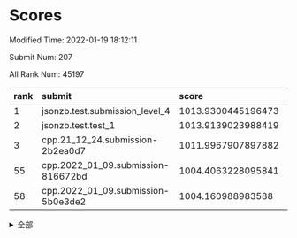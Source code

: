 # Scores

Modified Time: 2022-01-19 18:12:11

Submit Num: 207

All Rank Num: 45197

| rank |               submit               |       score        |       sigma        | pk_num |
| :--- | :--------------------------------- | :----------------- | :----------------- | :----- |
| 1    | jsonzb.test.submission_level_4     | 1013.9300445196473 | 0.809561274001442  | 875    |
| 2    | jsonzb.test.test_1                 | 1013.9139023988419 | 0.8510226613777778 | 525    |
| 3    | cpp.21_12_24.submission-2b2ea0d7   | 1011.9967907897882 | 0.7714121178874672 | 879    |
| 55   | cpp.2022_01_09.submission-816672bd | 1004.4063228095841 | 0.7259720526782555 | 873    |
| 58   | cpp.2022_01_09.submission-5b0e3de2 | 1004.160988983588  | 0.711088191656805  | 878    |


<details>
<summary>全部</summary>

| rank |                 submit                 |       score        |       sigma        | pk_num |
| :--- | :------------------------------------- | :----------------- | :----------------- | :----- |
| 1    | jsonzb.test.submission_level_4         | 1013.9300445196473 | 0.809561274001442  | 875    |
| 2    | jsonzb.test.test_1                     | 1013.9139023988419 | 0.8510226613777778 | 525    |
| 3    | cpp.21_12_24.submission-2b2ea0d7       | 1011.9967907897882 | 0.7714121178874672 | 879    |
| 4    | gobigger.level_3.submission_level_3_8  | 1011.672516007379  | 0.7593910489029085 | 872    |
| 5    | gobigger.level_3.submission_level_3_36 | 1011.4894720807423 | 0.7568543714368698 | 873    |
| 6    | gobigger.level_3.submission_level_3_33 | 1011.401095198027  | 0.7616573739510109 | 877    |
| 7    | gobigger.level_3.submission_level_3_15 | 1010.8991288002364 | 0.7388888915127493 | 880    |
| 8    | gobigger.level_3.submission_level_3_28 | 1010.7709115480319 | 0.7556023533671059 | 876    |
| 9    | gobigger.level_3.submission_level_3_42 | 1010.6383213962998 | 0.7418078611842607 | 878    |
| 10   | gobigger.level_3.submission_level_3_4  | 1010.5948641382856 | 0.7597649848645285 | 869    |
| 11   | gobigger.level_3.submission_level_3_31 | 1010.5224070697736 | 0.7454563144090338 | 879    |
| 12   | gobigger.level_3.submission_level_3_37 | 1010.5127787922358 | 0.757615202940788  | 876    |
| 13   | gobigger.level_3.submission_level_3_16 | 1010.4728430373472 | 0.7572367177332678 | 876    |
| 14   | gobigger.level_3.submission_level_3_43 | 1010.4722419101765 | 0.7667665188998474 | 865    |
| 15   | gobigger.level_3.submission_level_3_32 | 1010.3788122799858 | 0.7368196654017272 | 871    |
| 16   | gobigger.level_3.submission_level_3_44 | 1010.318770807254  | 0.7454150044211536 | 875    |
| 17   | gobigger.level_3.submission_level_3_26 | 1010.3075065624339 | 0.7462341763242343 | 871    |
| 18   | gobigger.level_3.submission_level_3_48 | 1010.2933494281677 | 0.7449614100751876 | 879    |
| 19   | gobigger.level_3.submission_level_3_12 | 1010.2821756909423 | 0.7530123543465692 | 873    |
| 20   | gobigger.level_3.submission_level_3_10 | 1010.2609721922242 | 0.7431385825169554 | 875    |
| 21   | gobigger.level_3.submission_level_3_13 | 1010.2436870539806 | 0.7511880036238583 | 871    |
| 22   | gobigger.level_3.submission_level_3_45 | 1010.2047284370618 | 0.730369630527313  | 876    |
| 23   | gobigger.level_3.submission_level_3_41 | 1010.1908476230753 | 0.7407631890748546 | 871    |
| 24   | gobigger.level_3.submission_level_3_21 | 1010.1677391026224 | 0.7676119837862678 | 878    |
| 25   | gobigger.level_3.submission_level_3_24 | 1009.9385233603447 | 0.7394750920282055 | 870    |
| 26   | gobigger.level_3.submission_level_3_11 | 1009.9135395710553 | 0.7435728240795775 | 880    |
| 27   | gobigger.level_3.submission_level_3_7  | 1009.8907317333127 | 0.7576367251377808 | 869    |
| 28   | gobigger.level_3.submission_level_3_0  | 1009.844688553901  | 0.7426589108211843 | 875    |
| 29   | gobigger.level_3.submission_level_3_46 | 1009.7811363103073 | 0.7466918122458336 | 878    |
| 30   | gobigger.level_3.submission_level_3_27 | 1009.7629993647789 | 0.7655425230784633 | 878    |
| 31   | gobigger.level_3.submission_level_3_2  | 1009.7529426364069 | 0.7373103993900957 | 874    |
| 32   | gobigger.level_3.submission_level_3_25 | 1009.6993447281195 | 0.7340090613228928 | 876    |
| 33   | gobigger.level_3.submission_level_3_38 | 1009.6518920309006 | 0.7406563272801874 | 874    |
| 34   | gobigger.level_3.submission_level_3_20 | 1009.582095495087  | 0.7424944102181491 | 874    |
| 35   | gobigger.level_3.submission_level_3_19 | 1009.5659316793259 | 0.738508859799192  | 873    |
| 36   | gobigger.level_3.submission_level_3_18 | 1009.556246544524  | 0.745982883579036  | 873    |
| 37   | gobigger.level_3.submission_level_3_5  | 1009.5439103965232 | 0.7369106913991802 | 878    |
| 38   | gobigger.level_3.submission_level_3_6  | 1009.3085506717246 | 0.7509918194747164 | 871    |
| 39   | gobigger.level_3.submission_level_3_47 | 1009.288272647547  | 0.7371265493155285 | 878    |
| 40   | gobigger.level_3.submission_level_3_29 | 1009.2741367370836 | 0.7448888506256057 | 878    |
| 41   | gobigger.level_3.submission_level_3_3  | 1009.2471905127053 | 0.7382635608577583 | 874    |
| 42   | gobigger.level_3.submission_level_3_49 | 1009.1692429031513 | 0.7325176788264206 | 879    |
| 43   | gobigger.level_3.submission_level_3_9  | 1009.168762310336  | 0.7629783450656236 | 877    |
| 44   | gobigger.level_3.submission_level_3_34 | 1009.1447039617477 | 0.7389188530160483 | 871    |
| 45   | gobigger.level_3.submission_level_3_23 | 1009.046532832302  | 0.7199269341301034 | 878    |
| 46   | gobigger.level_3.submission_level_3_39 | 1008.9194829965102 | 0.7389154574710918 | 875    |
| 47   | gobigger.level_3.submission_level_3_1  | 1008.8801977583656 | 0.7495721165238542 | 871    |
| 48   | gobigger.level_3.submission_level_3_35 | 1008.7231815135154 | 0.7220205762857685 | 871    |
| 49   | gobigger.level_3.submission_level_3_40 | 1008.5261421863776 | 0.7433338202957419 | 871    |
| 50   | gobigger.level_3.submission_level_3_14 | 1008.4537561649765 | 0.7353105121450026 | 877    |
| 51   | gobigger.level_3.submission_level_3_30 | 1007.9518283056099 | 0.7280497489874719 | 873    |
| 52   | gobigger.level_3.submission_level_3_22 | 1007.8613420345749 | 0.7415170801161188 | 878    |
| 53   | gobigger.level_3.submission_level_3_17 | 1007.0165331759252 | 0.7322264704156664 | 876    |
| 54   | gobigger.level_1.submission_level_1_22 | 1004.4440130084249 | 0.7198092509151596 | 874    |
| 55   | cpp.2022_01_09.submission-816672bd     | 1004.4063228095841 | 0.7259720526782555 | 873    |
| 56   | gobigger.level_1.submission_level_1_0  | 1004.3086479522375 | 0.7190649510244126 | 872    |
| 57   | gobigger.level_1.submission_level_1_33 | 1004.1722430786759 | 0.723736233510054  | 880    |
| 58   | cpp.2022_01_09.submission-5b0e3de2     | 1004.160988983588  | 0.711088191656805  | 878    |
| 59   | gobigger.level_1.submission_level_1_42 | 1004.1412183894671 | 0.7087090658032889 | 878    |
| 60   | gobigger.level_1.submission_level_1_17 | 1004.0403905334693 | 0.7197687669017927 | 878    |
| 61   | gobigger.level_1.submission_level_1_37 | 1003.9527966077449 | 0.7324122394368999 | 868    |
| 62   | gobigger.level_1.submission_level_1_38 | 1003.8345640565032 | 0.7286377610607655 | 872    |
| 63   | gobigger.level_1.submission_level_1_27 | 1003.704975505119  | 0.7274210335558295 | 879    |
| 64   | gobigger.level_1.submission_level_1_18 | 1003.7012177694556 | 0.7292033214924345 | 872    |
| 65   | gobigger.level_1.submission_level_1_34 | 1003.6972238439689 | 0.7126383100804304 | 875    |
| 66   | gobigger.level_1.submission_level_1_49 | 1003.6165503768551 | 0.7204536732086855 | 876    |
| 67   | gobigger.level_1.submission_level_1_5  | 1003.6005497862634 | 0.7174651815364715 | 876    |
| 68   | gobigger.level_1.submission_level_1_2  | 1003.5845150632049 | 0.7237005270532759 | 877    |
| 69   | gobigger.level_1.submission_level_1_31 | 1003.5593646223491 | 0.7139584021835307 | 877    |
| 70   | gobigger.level_1.submission_level_1_24 | 1003.5417171482296 | 0.7246823591982312 | 871    |
| 71   | gobigger.level_1.submission_level_1_6  | 1003.5391852355745 | 0.7192964392125634 | 881    |
| 72   | gobigger.level_1.submission_level_1_23 | 1003.4821121299408 | 0.7192996240573234 | 880    |
| 73   | gobigger.level_1.submission_level_1_39 | 1003.4685647738245 | 0.7170465928532334 | 881    |
| 74   | gobigger.level_1.submission_level_1_1  | 1003.4661300824357 | 0.7183705547427403 | 873    |
| 75   | gobigger.level_1.submission_level_1_9  | 1003.4549813603908 | 0.7309930879417602 | 871    |
| 76   | gobigger.level_1.submission_level_1_30 | 1003.43887536091   | 0.7066974049040925 | 882    |
| 77   | gobigger.level_1.submission_level_1_19 | 1003.4006242031455 | 0.7107585203151421 | 876    |
| 78   | gobigger.level_1.submission_level_1_16 | 1003.3034598250338 | 0.729281965281672  | 874    |
| 79   | gobigger.level_1.submission_level_1_45 | 1003.2733123644907 | 0.7165190382820924 | 875    |
| 80   | gobigger.level_1.submission_level_1_28 | 1003.228057495061  | 0.7131897756814582 | 877    |
| 81   | gobigger.level_1.submission_level_1_26 | 1003.1765094152468 | 0.715010061037271  | 870    |
| 82   | gobigger.level_1.submission_level_1_13 | 1003.1376549902303 | 0.7262492339712352 | 874    |
| 83   | gobigger.level_1.submission_level_1_43 | 1003.1113669905643 | 0.7121236538738426 | 871    |
| 84   | gobigger.level_1.submission_level_1_40 | 1003.0824170486916 | 0.7087652245295317 | 872    |
| 85   | gobigger.level_1.submission_level_1_12 | 1003.0594809748491 | 0.7196796429833483 | 872    |
| 86   | gobigger.level_1.submission_level_1_10 | 1002.9602773377183 | 0.7144443278499034 | 874    |
| 87   | gobigger.level_1.submission_level_1_32 | 1002.9381271941204 | 0.7105548169676924 | 868    |
| 88   | gobigger.level_1.submission_level_1_20 | 1002.8615552449118 | 0.7187795116270677 | 881    |
| 89   | gobigger.level_1.submission_level_1_41 | 1002.8431879804862 | 0.7110510147438656 | 875    |
| 90   | gobigger.level_1.submission_level_1_8  | 1002.7083734483756 | 0.7279778009648245 | 873    |
| 91   | gobigger.level_1.submission_level_1_36 | 1002.6988756576441 | 0.7116185039868097 | 872    |
| 92   | gobigger.level_1.submission_level_1_48 | 1002.637814516904  | 0.7093035591289621 | 881    |
| 93   | gobigger.level_1.submission_level_1_11 | 1002.6145270352807 | 0.716590149845665  | 872    |
| 94   | gobigger.level_1.submission_level_1_14 | 1002.604511448658  | 0.7092640251113587 | 871    |
| 95   | gobigger.level_1.submission_level_1_29 | 1002.5746359287798 | 0.7173999432962885 | 874    |
| 96   | gobigger.level_1.submission_level_1_3  | 1002.4494920832738 | 0.7204133320297261 | 873    |
| 97   | gobigger.level_1.submission_level_1_46 | 1002.4488129488304 | 0.7161409002654457 | 875    |
| 98   | gobigger.level_1.submission_level_1_25 | 1002.3985079941797 | 0.7105793930800137 | 876    |
| 99   | gobigger.level_1.submission_level_1_15 | 1002.3919862916988 | 0.7204086420861132 | 877    |
| 100  | gobigger.level_1.submission_level_1_35 | 1002.2922903605199 | 0.7266646730790749 | 876    |
| 101  | gobigger.level_1.submission_level_1_7  | 1002.205326434709  | 0.7084167788216693 | 882    |
| 102  | gobigger.level_1.submission_level_1_4  | 1002.0961185573788 | 0.7099251567011153 | 873    |
| 103  | gobigger.level_1.submission_level_1_47 | 1002.0913204842748 | 0.7192658786866374 | 877    |
| 104  | gobigger.level_1.submission_level_1_44 | 1002.0221083320585 | 0.724590085228825  | 875    |
| 105  | gobigger.level_1.submission_level_1_21 | 1001.8218671173422 | 0.7034157457861079 | 875    |
| 106  | gobigger.random.submission_random_40   | 997.4845531966257  | 0.7138492684773933 | 875    |
| 107  | gobigger.random.submission_random_3    | 997.0841534745211  | 0.734019087678521  | 875    |
| 108  | gobigger.random.submission_random_41   | 997.0320638166381  | 0.7217843743291745 | 872    |
| 109  | gobigger.random.submission_random_46   | 996.9590216548061  | 0.7297473972600027 | 877    |
| 110  | gobigger.random.submission_random_34   | 996.841825413134   | 0.7145535614382085 | 872    |
| 111  | gobigger.random.submission_random_6    | 996.7213302299339  | 0.7082064278700338 | 875    |
| 112  | gobigger.random.submission_random_10   | 996.5636043512382  | 0.7343984130447413 | 875    |
| 113  | gobigger.random.submission_random_28   | 996.5444313615205  | 0.7026669050949763 | 868    |
| 114  | gobigger.random.submission_random_25   | 996.4204248604951  | 0.7199375567431254 | 878    |
| 115  | gobigger.random.submission_random_4    | 996.3742417442768  | 0.7213930170819164 | 874    |
| 116  | gobigger.random.submission_random_33   | 996.3675099028696  | 0.7367764375083853 | 880    |
| 117  | gobigger.random.submission_random_36   | 996.3335358601894  | 0.7313234913150894 | 870    |
| 118  | gobigger.random.submission_random_37   | 996.2907292292917  | 0.7043647177571108 | 877    |
| 119  | gobigger.random.submission_random_23   | 996.2688568897917  | 0.7259733686161014 | 875    |
| 120  | gobigger.random.submission_random_1    | 996.1989151125103  | 0.7233985990279712 | 873    |
| 121  | gobigger.random.submission_random_35   | 996.1930606534756  | 0.7197515564592156 | 874    |
| 122  | gobigger.random.submission_random_9    | 996.1310347532838  | 0.723623638855166  | 867    |
| 123  | gobigger.random.submission_random_18   | 996.0913165597392  | 0.7191988936410691 | 876    |
| 124  | gobigger.random.submission_random_16   | 996.0385185167414  | 0.7180153834143197 | 872    |
| 125  | gobigger.random.submission_random_45   | 996.0316668581337  | 0.732886329372548  | 874    |
| 126  | gobigger.random.submission_random_30   | 995.9559813198774  | 0.7131655720431759 | 877    |
| 127  | gobigger.random.submission_random_7    | 995.922211253449   | 0.7170433814002408 | 877    |
| 128  | gobigger.random.submission_random_39   | 995.8883640236128  | 0.727437499868776  | 876    |
| 129  | gobigger.random.submission_random_19   | 995.8658331741553  | 0.7114635947516593 | 880    |
| 130  | gobigger.random.submission_random_42   | 995.807409750115   | 0.7354401505266286 | 876    |
| 131  | gobigger.random.submission_random_13   | 995.7996069624734  | 0.7352376025708532 | 881    |
| 132  | gobigger.random.submission_random_15   | 995.7659561811265  | 0.7303143447844297 | 874    |
| 133  | gobigger.random.submission_random_2    | 995.7507690457812  | 0.7020346374792347 | 877    |
| 134  | gobigger.random.submission_random_11   | 995.7451248644916  | 0.7220275665855187 | 878    |
| 135  | gobigger.random.submission_random_29   | 995.7438442209079  | 0.7235627884818588 | 871    |
| 136  | gobigger.random.submission_random_21   | 995.7422220498233  | 0.7158612198143077 | 874    |
| 137  | gobigger.random.submission_random_20   | 995.697533834391   | 0.7233489573359414 | 870    |
| 138  | gobigger.random.submission_random_22   | 995.685963676967   | 0.7231700201956458 | 878    |
| 139  | gobigger.random.submission_random_38   | 995.629236703022   | 0.7296238717457679 | 880    |
| 140  | gobigger.random.submission_random_27   | 995.5400257294798  | 0.719783368935476  | 883    |
| 141  | gobigger.random.submission_random_17   | 995.5203698636388  | 0.7078550491279814 | 878    |
| 142  | gobigger.random.submission_random_5    | 995.5120538374973  | 0.7155498831276506 | 877    |
| 143  | gobigger.random.submission_random_47   | 995.4610540449196  | 0.7181131180108048 | 878    |
| 144  | gobigger.random.submission_random_44   | 995.4532356045491  | 0.7249362072813527 | 877    |
| 145  | gobigger.random.submission_random_12   | 995.3700852369452  | 0.714206751954747  | 879    |
| 146  | gobigger.random.submission_random_0    | 995.3158897211493  | 0.7345326286934933 | 878    |
| 147  | gobigger.random.submission_random_49   | 995.2582602331997  | 0.7134075800788308 | 873    |
| 148  | gobigger.random.submission_random_31   | 995.2174920415368  | 0.7156299266035433 | 873    |
| 149  | gobigger.random.submission_random_43   | 995.2122628388006  | 0.7280619162355288 | 875    |
| 150  | gobigger.random.submission_random_8    | 995.159942297055   | 0.7120485172567497 | 872    |
| 151  | gobigger.random.submission_random_14   | 995.1298236800598  | 0.7120452152035734 | 878    |
| 152  | gobigger.random.submission_random_32   | 995.1281473225969  | 0.6963728404449268 | 874    |
| 153  | gobigger.level_2.submission_level_2_3  | 995.0006820672169  | 0.7425998938149104 | 874    |
| 154  | gobigger.random.submission_random_48   | 994.9370282403723  | 0.7104644894529748 | 878    |
| 155  | gobigger.random.submission_random_26   | 994.7545997066455  | 0.7329386643904373 | 871    |
| 156  | gobigger.random.submission_random_24   | 994.7525038082701  | 0.7158996597025518 | 875    |
| 157  | gobigger.level_2.submission_level_2_24 | 994.1516427360507  | 0.7294845586117117 | 875    |
| 158  | gobigger.level_2.submission_level_2_22 | 993.9221632112652  | 0.7416903207305211 | 878    |
| 159  | gobigger.level_2.submission_level_2_33 | 993.7391117059151  | 0.7530110261272318 | 875    |
| 160  | gobigger.level_2.submission_level_2_45 | 993.5783671196099  | 0.7324530548097501 | 871    |
| 161  | gobigger.level_2.submission_level_2_32 | 993.5424587760346  | 0.7205214128485518 | 877    |
| 162  | gobigger.level_2.submission_level_2_35 | 993.5131370632188  | 0.7408487472859656 | 874    |
| 163  | gobigger.level_2.submission_level_2_14 | 993.4630427330488  | 0.7398851624614379 | 874    |
| 164  | gobigger.level_2.submission_level_2_25 | 993.1685038163896  | 0.7502112196584733 | 879    |
| 165  | gobigger.level_2.submission_level_2_18 | 993.0991743455206  | 0.7640549120917072 | 873    |
| 166  | gobigger.level_2.submission_level_2_37 | 993.0128789287622  | 0.7650589549745619 | 877    |
| 167  | gobigger.level_2.submission_level_2_5  | 992.9813388891669  | 0.7440956757347068 | 882    |
| 168  | gobigger.level_2.submission_level_2_21 | 992.8934173130943  | 0.7411467709032243 | 879    |
| 169  | gobigger.level_2.submission_level_2_20 | 992.790417194574   | 0.7441273860342201 | 874    |
| 170  | gobigger.level_2.submission_level_2_47 | 992.7077869415168  | 0.7374784983923746 | 871    |
| 171  | gobigger.level_2.submission_level_2_23 | 992.6321584402831  | 0.7448749576024221 | 874    |
| 172  | gobigger.level_2.submission_level_2_26 | 992.5973452071487  | 0.7553374172957883 | 871    |
| 173  | gobigger.level_2.submission_level_2_41 | 992.5304794085893  | 0.7304792228029579 | 877    |
| 174  | gobigger.level_2.submission_level_2_8  | 992.5291991344993  | 0.7515953118539719 | 877    |
| 175  | gobigger.level_2.submission_level_2_17 | 992.4750205842502  | 0.7421039981029698 | 880    |
| 176  | gobigger.level_2.submission_level_2_2  | 992.4584880165215  | 0.739550655136141  | 879    |
| 177  | gobigger.level_2.submission_level_2_9  | 992.458192386092   | 0.761972543851818  | 876    |
| 178  | gobigger.level_2.submission_level_2_7  | 992.4528286444557  | 0.7783480869557653 | 872    |
| 179  | gobigger.level_2.submission_level_2_31 | 992.4498660781156  | 0.7544350247154508 | 879    |
| 180  | gobigger.level_2.submission_level_2_13 | 992.4035426993596  | 0.7699276555353425 | 879    |
| 181  | gobigger.level_2.submission_level_2_0  | 992.3811529578335  | 0.735660428010731  | 876    |
| 182  | gobigger.level_2.submission_level_2_28 | 992.3637860287317  | 0.7284055174724797 | 877    |
| 183  | gobigger.level_2.submission_level_2_43 | 992.2809496205177  | 0.7442554377969969 | 875    |
| 184  | gobigger.level_2.submission_level_2_1  | 992.2038638044636  | 0.7418743279113295 | 871    |
| 185  | gobigger.level_2.submission_level_2_42 | 992.1870943531928  | 0.7652505305995843 | 879    |
| 186  | gobigger.level_2.submission_level_2_4  | 992.1677771295741  | 0.7365150992048688 | 874    |
| 187  | gobigger.level_2.submission_level_2_44 | 992.00287662134    | 0.7580236614618157 | 877    |
| 188  | gobigger.level_2.submission_level_2_48 | 991.8963549768598  | 0.754348242602622  | 871    |
| 189  | gobigger.level_2.submission_level_2_12 | 991.8912602533429  | 0.7609075831197627 | 876    |
| 190  | gobigger.level_2.submission_level_2_11 | 991.8861551314988  | 0.7544739112115869 | 876    |
| 191  | gobigger.level_2.submission_level_2_6  | 991.8192686114157  | 0.7676073372176282 | 872    |
| 192  | gobigger.level_2.submission_level_2_46 | 991.7272138279424  | 0.7598722472885794 | 874    |
| 193  | gobigger.level_2.submission_level_2_34 | 991.5608989370581  | 0.7565858998735853 | 874    |
| 194  | gobigger.level_2.submission_level_2_30 | 991.4905165046117  | 0.7562691143152995 | 871    |
| 195  | gobigger.level_2.submission_level_2_40 | 991.3488571729278  | 0.7543428443671195 | 872    |
| 196  | gobigger.level_2.submission_level_2_15 | 991.1504344024008  | 0.756774043846503  | 872    |
| 197  | gobigger.level_2.submission_level_2_16 | 991.1452136630987  | 0.7633178834709727 | 879    |
| 198  | gobigger.level_2.submission_level_2_29 | 990.8943116528383  | 0.7559045501874397 | 881    |
| 199  | gobigger.level_2.submission_level_2_10 | 990.8875871971258  | 0.7477960595655491 | 874    |
| 200  | gobigger.level_2.submission_level_2_27 | 990.8426364669077  | 0.7772127770561688 | 876    |
| 201  | gobigger.level_2.submission_level_2_49 | 990.8037071960216  | 0.7669450370164562 | 872    |
| 202  | gobigger.level_2.submission_level_2_38 | 990.7446958346737  | 0.7948948604270175 | 870    |
| 203  | gobigger.level_2.submission_level_2_39 | 990.2174995454598  | 0.7635074670674353 | 881    |
| 204  | gobigger.level_2.submission_level_2_36 | 990.0166512938775  | 0.7670467294731746 | 875    |
| 205  | gobigger.level_2.submission_level_2_19 | 989.0136260258649  | 0.8212502880656651 | 870    |
| 206  | gobigger.none.submission_none_0        | 976.0654290399262  | 1.4726450085501452 | 873    |
| 207  | gobigger.none.submission_none_1        | 975.4368587290933  | 1.4294368264112949 | 874    |

</details>